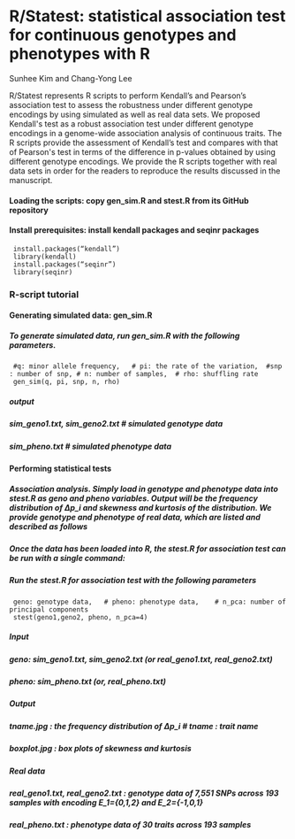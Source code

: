 #  R/Statest: statistical association test for continuous genotypes and phenotypes with R
 
Sunhee Kim and Chang-Yong Lee

R/Statest represents R scripts to perform Kendall’s and Pearson’s association test to assess the robustness under different genotype encodings by using simulated as well as real data sets. 
We proposed Kendall's test as a robust association test under different genotype encodings in a genome-wide association analysis of continuous traits. The R scripts provide the assessment of Kendall’s test and compares with that of Pearson's test in terms of the difference in p-values obtained by using different genotype encodings. We provide the R scripts together with real data sets in order for the readers to reproduce the results discussed in the manuscript.

#### Loading the scripts: copy gen_sim.R and stest.R from its GitHub repository
#### Install prerequisites: install kendall packages and seqinr packages

     install.packages(“kendall”)
     library(kendall)
     install.packages(“seqinr”)
     library(seqinr)


### R-script tutorial
#### Generating simulated data: gen_sim.R
##### To generate simulated data, run gen_sim.R with the following parameters.

     #q: minor allele frequency,   # pi: the rate of the variation,  #snp : number of snp, # n: number of samples,	# rho: shuffling rate
     gen_sim(q, pi, snp, n, rho)
##### output 
##### sim_geno1.txt, sim_geno2.txt  # simulated genotype data
##### sim_pheno.txt  # simulated phenotype data

#### Performing statistical tests 
##### Association analysis. Simply load in genotype and phenotype data into stest.R as geno and pheno variables. Output will be the frequency distribution of ∆p_i and skewness and kurtosis of the distribution. We provide genotype and phenotype of real data, which are listed and described as follows
##### Once the data has been loaded into R, the stest.R for association test can be run with a single command:
##### Run the stest.R for association test with the following parameters
     geno: genotype data,	# pheno: phenotype data,	# n_pca: number of principal components
     stest(geno1,geno2, pheno, n_pca=4)
##### Input 
##### geno: sim_geno1.txt, sim_geno2.txt (or real_geno1.txt, real_geno2.txt)
##### pheno: sim_pheno.txt (or, real_pheno.txt) 

##### Output
##### tname.jpg : the frequency distribution of ∆p_i   # tname : trait name 
##### boxplot.jpg : box plots of skewness and kurtosis

##### Real data
##### real_geno1.txt, real_geno2.txt : genotype data of 7,551 SNPs across 193 samples with encoding E_1={0,1,2} and E_2={-1,0,1} 
##### real_pheno.txt : phenotype data of 30 traits across 193 samples


